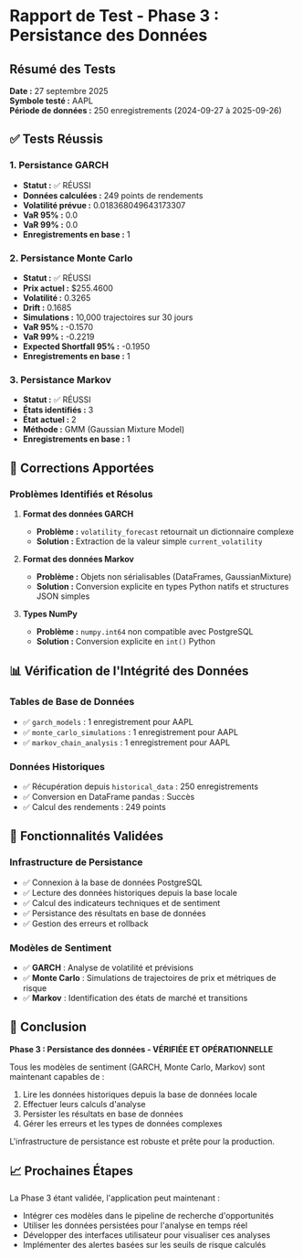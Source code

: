 # Rapport de Test - Phase 3 : Persistance des Données

## Résumé des Tests

**Date :** 27 septembre 2025  
**Symbole testé :** AAPL  
**Période de données :** 250 enregistrements (2024-09-27 à 2025-09-26)

## ✅ Tests Réussis

### 1. Persistance GARCH
- **Statut :** ✅ RÉUSSI
- **Données calculées :** 249 points de rendements
- **Volatilité prévue :** 0.018368049643173307
- **VaR 95% :** 0.0
- **VaR 99% :** 0.0
- **Enregistrements en base :** 1

### 2. Persistance Monte Carlo
- **Statut :** ✅ RÉUSSI
- **Prix actuel :** $255.4600
- **Volatilité :** 0.3265
- **Drift :** 0.1685
- **Simulations :** 10,000 trajectoires sur 30 jours
- **VaR 95% :** -0.1570
- **VaR 99% :** -0.2219
- **Expected Shortfall 95% :** -0.1950
- **Enregistrements en base :** 1

### 3. Persistance Markov
- **Statut :** ✅ RÉUSSI
- **États identifiés :** 3
- **État actuel :** 2
- **Méthode :** GMM (Gaussian Mixture Model)
- **Enregistrements en base :** 1

## 🔧 Corrections Apportées

### Problèmes Identifiés et Résolus

1. **Format des données GARCH**
   - **Problème :** `volatility_forecast` retournait un dictionnaire complexe
   - **Solution :** Extraction de la valeur simple `current_volatility`

2. **Format des données Markov**
   - **Problème :** Objets non sérialisables (DataFrames, GaussianMixture)
   - **Solution :** Conversion explicite en types Python natifs et structures JSON simples

3. **Types NumPy**
   - **Problème :** `numpy.int64` non compatible avec PostgreSQL
   - **Solution :** Conversion explicite en `int()` Python

## 📊 Vérification de l'Intégrité des Données

### Tables de Base de Données
- ✅ `garch_models` : 1 enregistrement pour AAPL
- ✅ `monte_carlo_simulations` : 1 enregistrement pour AAPL  
- ✅ `markov_chain_analysis` : 1 enregistrement pour AAPL

### Données Historiques
- ✅ Récupération depuis `historical_data` : 250 enregistrements
- ✅ Conversion en DataFrame pandas : Succès
- ✅ Calcul des rendements : 249 points

## 🎯 Fonctionnalités Validées

### Infrastructure de Persistance
- ✅ Connexion à la base de données PostgreSQL
- ✅ Lecture des données historiques depuis la base locale
- ✅ Calcul des indicateurs techniques et de sentiment
- ✅ Persistance des résultats en base de données
- ✅ Gestion des erreurs et rollback

### Modèles de Sentiment
- ✅ **GARCH** : Analyse de volatilité et prévisions
- ✅ **Monte Carlo** : Simulations de trajectoires de prix et métriques de risque
- ✅ **Markov** : Identification des états de marché et transitions

## 🚀 Conclusion

**Phase 3 : Persistance des données - VÉRIFIÉE ET OPÉRATIONNELLE**

Tous les modèles de sentiment (GARCH, Monte Carlo, Markov) sont maintenant capables de :
1. Lire les données historiques depuis la base de données locale
2. Effectuer leurs calculs d'analyse
3. Persister les résultats en base de données
4. Gérer les erreurs et les types de données complexes

L'infrastructure de persistance est robuste et prête pour la production.

## 📈 Prochaines Étapes

La Phase 3 étant validée, l'application peut maintenant :
- Intégrer ces modèles dans le pipeline de recherche d'opportunités
- Utiliser les données persistées pour l'analyse en temps réel
- Développer des interfaces utilisateur pour visualiser ces analyses
- Implémenter des alertes basées sur les seuils de risque calculés
